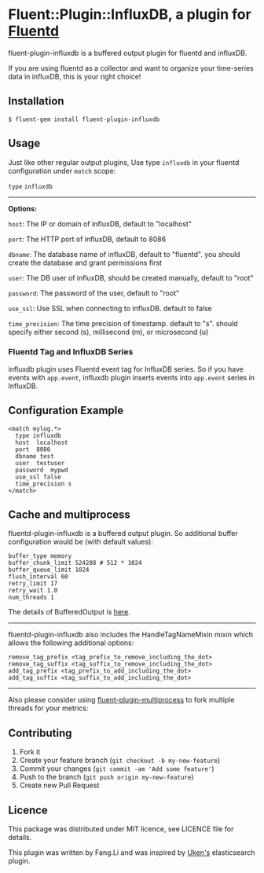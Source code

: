 # Fluent::Plugin::InfluxDB, a plugin for [Fluentd](http://fluentd.org)

fluent-plugin-influxdb is a buffered output plugin for fluentd and influxDB.

If you are using fluentd as a collector and want to organize your time-series data in influxDB, this is your right choice!

## Installation

    $ fluent-gem install fluent-plugin-influxdb

## Usage

Just like other regular output plugins, Use type `influxdb` in your fluentd configuration under `match` scope:

`type` `influxdb`

--------------

**Options:**

`host`: The IP or domain of influxDB, default to "localhost"

`port`: The HTTP port of influxDB, default to 8086

`dbname`: The database name of influxDB, default to "fluentd". you should create the database and grant permissions first

`user`: The DB user of influxDB, should be created manually, default to "root"

`password`: The password of the user, default to "root"

`use_ssl`: Use SSL when connecting to influxDB. default to false

`time_precision`: The time precision of timestamp. default to "s". should specify either second (s), millisecond (m), or microsecond (u)

### Fluentd Tag and InfluxDB Series

influxdb plugin uses Fluentd event tag for InfluxDB series.
So if you have events with `app.event`, influxdb plugin inserts events into `app.event` series in InfluxDB.

## Configuration Example

```
<match mylog.*>
  type influxdb
  host  localhost
  port  8086
  dbname test
  user  testuser
  password  mypwd
  use_ssl false
  time_precision s
</match>
```

## Cache and multiprocess


fluentd-plugin-influxdb is a buffered output plugin. So additional buffer configuration would be (with default values):

```
buffer_type memory
buffer_chunk_limit 524288 # 512 * 1024
buffer_queue_limit 1024
flush_interval 60
retry_limit 17
retry_wait 1.0
num_threads 1
```

The details of BufferedOutput is [here](http://docs.fluentd.org/articles/buffer-plugin-overview).

---

fluentd-plugin-influxdb also includes the HandleTagNameMixin mixin which allows the following additional options:

```
remove_tag_prefix <tag_prefix_to_remove_including_the_dot>
remove_tag_suffix <tag_suffix_to_remove_including_the_dot>
add_tag_prefix <tag_prefix_to_add_including_the_dot>
add_tag_suffix <tag_suffix_to_add_including_the_dot>
```

---

Also please consider using [fluent-plugin-multiprocess](https://github.com/frsyuki/fluent-plugin-multiprocess) to fork multiple threads for your metrics:

## Contributing


1. Fork it
2. Create your feature branch (`git checkout -b my-new-feature`)
3. Commit your changes (`git commit -am 'Add some feature'`)
4. Push to the branch (`git push origin my-new-feature`)
5. Create new Pull Request


## Licence


This package was distributed under MIT licence, see LICENCE file for details.

This plugin was written by Fang.Li and was inspired by [Uken's](https://github.com/uken/fluent-plugin-elasticsearch) elasticsearch plugin.

